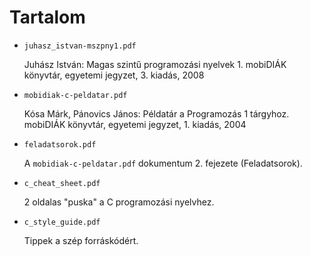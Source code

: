 Tartalom
========

* `juhasz_istvan-mszpny1.pdf`

  Juhász István: Magas szintű programozási nyelvek 1. mobiDIÁK könyvtár, egyetemi jegyzet, 3. kiadás, 2008

* `mobidiak-c-peldatar.pdf`

  Kósa Márk, Pánovics János: Példatár a Programozás 1 tárgyhoz. mobiDIÁK könyvtár, egyetemi jegyzet, 1. kiadás, 2004

* `feladatsorok.pdf`

  A `mobidiak-c-peldatar.pdf` dokumentum 2. fejezete (Feladatsorok).

* `c_cheat_sheet.pdf`

  2 oldalas "puska" a C programozási nyelvhez.

* `c_style_guide.pdf`

  Tippek a szép forráskódért.
